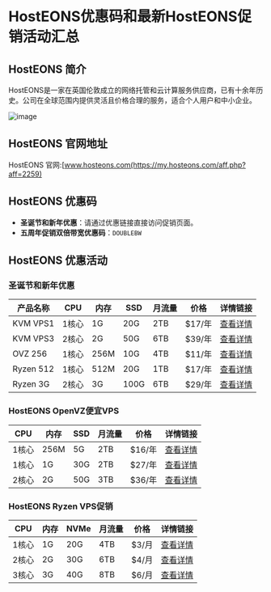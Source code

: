 # HostEONS优惠码和最新HostEONS促销活动汇总

## HostEONS 简介
HostEONS是一家在英国伦敦成立的网络托管和云计算服务供应商，已有十余年历史。公司在全球范围内提供灵活且价格合理的服务，适合个人用户和中小企业。

![image](https://github.com/adonicwd/HostEONS/assets/157679094/9004e2ce-c764-4a67-9737-7cdbc02d0638)

## HostEONS 官网地址
HostEONS 官网:[www.hosteons.com(https://my.hosteons.com/aff.php?aff=2259)

## HostEONS 优惠码
- **圣诞节和新年优惠**：请通过优惠链接直接访问促销页面。
- **五周年促销双倍带宽优惠码**：`DOUBLEBW`

## HostEONS 优惠活动

### 圣诞节和新年优惠

| 产品名称    | CPU | 内存 | SSD | 月流量 | 价格   | 详情链接                                                   |
|---------|-----|----|-----|------|-------|----------------------------------------------------------|
| KVM VPS1 | 1核心 | 1G  | 20G  | 2TB  | $17/年 | [查看详情](https://my.hosteons.com/aff.php?aff=2259&gid=32) |
| KVM VPS3 | 2核心 | 2G  | 50G  | 6TB  | $39/年 | [查看详情](https://my.hosteons.com/aff.php?aff=2259&gid=32) |
| OVZ 256  | 1核心 | 256M | 10G  | 4TB  | $11/年 | [查看详情](https://my.hosteons.com/aff.php?aff=2259&gid=32) |
| Ryzen 512 | 1核心 | 512M | 20G  | 1TB  | $17/年 | [查看详情](https://my.hosteons.com/aff.php?aff=2259&gid=32) |
| Ryzen 3G | 2核心 | 3G  | 100G | 6TB  | $29/年 | [查看详情](https://my.hosteons.com/aff.php?aff=2259&gid=32) |

### HostEONS OpenVZ便宜VPS

| CPU   | 内存 | SSD | 月流量 | 价格    | 详情链接                                                    |
|------|----|-----|------|-------|-----------------------------------------------------------|
| 1核心 | 256M | 5G   | 2TB  | $16/年  | [查看详情](https://my.hosteons.com/aff.php?aff=2259&gid=12) |
| 1核心 | 1G   | 30G  | 2TB  | $27/年  | [查看详情](https://my.hosteons.com/aff.php?aff=2259&gid=12) |
| 2核心 | 2G   | 50G  | 3TB  | $36/年  | [查看详情](https://my.hosteons.com/aff.php?aff=2259&gid=12) |

### HostEONS Ryzen VPS促销

| CPU   | 内存 | NVMe | 月流量 | 价格  | 详情链接                                                   |
|------|----|------|------|-----|----------------------------------------------------------|
| 1核心 | 1G   | 20G   | 4TB   | $3/月 | [查看详情](https://my.hosteons.com/aff.php?aff=2259&pid=154) |
| 2核心 | 2G   | 30G   | 6TB   | $4/月 | [查看详情](https://my.hosteons.com/aff.php?aff=2259&pid=155) |
| 3核心 | 3G   | 40G   | 8TB   | $6/月 | [查看详情](https://my.hosteons.com/aff.php?aff=2259pid=156)  |

